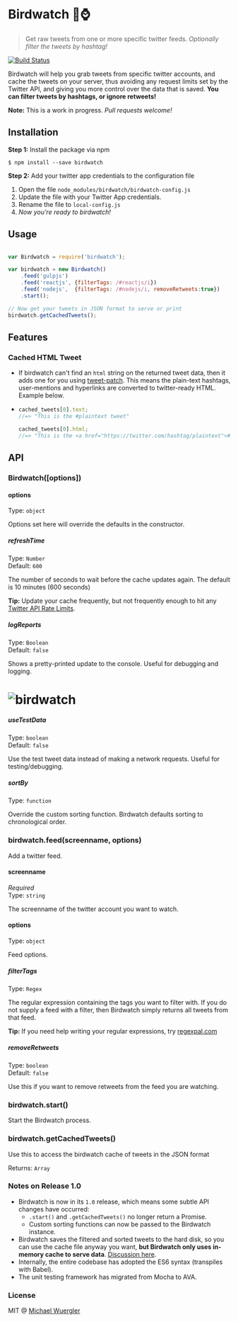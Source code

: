 # Birdwatch :baby_chick::watch:

> Get raw tweets from one or more specific twitter feeds. 
> *Optionally filter the tweets by hashtag!*

[![Build Status](https://travis-ci.org/radiovisual/birdwatch.svg?branch=master)](https://travis-ci.org/radiovisual/birdwatch)

Birdwatch will help you grab tweets from specific twitter accounts, and cache the tweets on your server, 
thus avoiding any request limits set by the Twitter API, and giving you more control over the data that is saved.
**You can filter tweets by hashtags, or ignore retweets!** 

**Note:** This is a work in progress. *Pull requests welcome!*

## Installation

**Step 1:** Install the package via npm
```
$ npm install --save birdwatch
```

**Step 2:** Add your twitter app credentials to the configuration file
  1. Open the file `node_modules/birdwatch/birdwatch-config.js`
  2. Update the file with your Twitter App credentials.
  3. Rename the file to `local-config.js`
  4. *Now you're ready to birdwatch!*

## Usage

```js

var Birdwatch = require('birdwatch');

var birdwatch = new Birdwatch()
    .feed('gulpjs')
    .feed('reactjs', {filterTags: /#reactjs/i})
    .feed('nodejs',  {filterTags: /#nodejs/i, removeRetweets:true})
    .start();

// Now get your tweets in JSON format to serve or print
birdwatch.getCachedTweets();

```

## Features

### Cached HTML Tweet
 - If birdwatch can't find an `html` string on the returned tweet data, then it adds one for you using [tweet-patch](https://github.com/radiovisual/tweet-patch). 
   This means the plain-text hashtags, user-mentions and hyperlinks are converted to twitter-ready HTML. Example below.
   
 - ```js
   cached_tweets[0].text;
   //=> "This is the #plaintext tweet"
   
   cached_tweets[0].html;
   //=> "This is the <a href="https://twitter.com/hashtag/plaintext">#plaintext</a> tweet"
   ```
   
## API

### Birdwatch([options])

#### options

Type: `object`

Options set here will override the defaults in the constructor.

##### refreshTime

Type: `Number`<br>
Default: `600`

The number of seconds to wait before the cache updates again. The default is 10 minutes (600 seconds)
 
**Tip:** Update your cache frequently, but not frequently enough to hit any [Twitter API Rate Limits](https://dev.twitter.com/rest/public/rate-limits).
  
##### logReports

Type: `Boolean`<br>
Default: `false`

Shows a pretty-printed update to the console. Useful for debugging and logging.

# ![birdwatch](media/screenshot-v.1.0.0.png)

##### useTestData

Type: `boolean`<br>
Default: `false`

Use the test tweet data instead of making a network requests. Useful for testing/debugging.

##### sortBy

Type: `function`<br>

Override the custom sorting function. Birdwatch defaults sorting to chronological order.

### birdwatch.feed(screenname, options)

Add a twitter feed.

#### screenname

*Required*<br>
Type: `string`

The screenname of the twitter account you want to watch.

#### options

Type: `object`

Feed options.

##### filterTags
  
Type: `Regex`<br>
  
The regular expression containing the tags you want to filter with. If you do not supply a feed with a filter, then Birdwatch simply returns all tweets from that feed.
  
**Tip:** If you need help writing your regular expressions, try [regexpal.com](http://regexpal.com/)
   
##### removeRetweets
  
Type: `boolean`<br>
Default: `false`

Use this if you want to remove retweets from the feed you are watching.

### birdwatch.start()

Start the Birdwatch process.

### birdwatch.getCachedTweets()

Use this to access the birdwatch cache of tweets in the JSON format

Returns: `Array`

### Notes on Release 1.0

- Birdwatch is now in its `1.0` release, which means some subtle API changes have occurred:
  - `.start()` and `.getCachedTweets()` no longer return a Promise.
  - Custom sorting functions can now be passed to the Birdwatch instance. 
- Birdwatch saves the filtered and sorted tweets to the hard disk, so you can use the cache file anyway you want, **but Birdwatch only uses in-memory cache to serve data**. [Discussion here](https://github.com/radiovisual/birdwatch/issues/9).
- Internally, the entire codebase has adopted the ES6 syntax (transpiles with Babel).
- The unit testing framework has migrated from Mocha to AVA.  

### License

MIT @ [Michael Wuergler](http://numetriclabs.com/)

